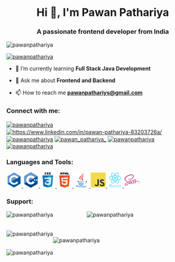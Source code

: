 <h1 align="center">Hi 👋, I'm Pawan Pathariya</h1>
<h3 align="center">A passionate frontend developer from India</h3>

<p align="left"> <img src="https://komarev.com/ghpvc/?username=pawanpathariya&label=Profile%20views&color=0e75b6&style=flat" alt="pawanpathariya" /> </p>

<p align="left"> <a href="https://github.com/ryo-ma/github-profile-trophy"><img src="https://github-profile-trophy.vercel.app/?username=pawanpathariya" alt="pawanpathariya" /></a> </p>

- 🌱 I’m currently learning **Full Stack Java Development**

- 💬 Ask me about **Frontend and Backend**

- 📫 How to reach me **pawanpathariys@gmail.com**

<h3 align="left">Connect with me:</h3>
<p align="left">
<a href="https://twitter.com/pawanpathariya" target="blank"><img align="center" src="https://raw.githubusercontent.com/rahuldkjain/github-profile-readme-generator/master/src/images/icons/Social/twitter.svg" alt="pawanpathariya" height="30" width="40" /></a>
<a href="https://linkedin.com/in/https://www.linkedin.com/in/pawan-pathariya-83203726a/" target="blank"><img align="center" src="https://raw.githubusercontent.com/rahuldkjain/github-profile-readme-generator/master/src/images/icons/Social/linked-in-alt.svg" alt="https://www.linkedin.com/in/pawan-pathariya-83203726a/" height="30" width="40" /></a>
<a href="https://fb.com/pawanpathariya" target="blank"><img align="center" src="https://raw.githubusercontent.com/rahuldkjain/github-profile-readme-generator/master/src/images/icons/Social/facebook.svg" alt="pawanpathariya" height="30" width="40" /></a>
<a href="https://instagram.com/pawan_pathariya_" target="blank"><img align="center" src="https://raw.githubusercontent.com/rahuldkjain/github-profile-readme-generator/master/src/images/icons/Social/instagram.svg" alt="pawan_pathariya_" height="30" width="40" /></a>
<a href="https://www.leetcode.com/pawanpathariya" target="blank"><img align="center" src="https://raw.githubusercontent.com/rahuldkjain/github-profile-readme-generator/master/src/images/icons/Social/leet-code.svg" alt="pawanpathariya" height="30" width="40" /></a>
<a href="https://www.hackerearth.com/pawanpathariya" target="blank"><img align="center" src="https://raw.githubusercontent.com/rahuldkjain/github-profile-readme-generator/master/src/images/icons/Social/hackerearth.svg" alt="pawanpathariya" height="30" width="40" /></a>
</p>

<h3 align="left">Languages and Tools:</h3>
<p align="left"> <a href="https://www.cprogramming.com/" target="_blank" rel="noreferrer"> <img src="https://raw.githubusercontent.com/devicons/devicon/master/icons/c/c-original.svg" alt="c" width="40" height="40"/> </a> <a href="https://www.w3schools.com/cpp/" target="_blank" rel="noreferrer"> <img src="https://raw.githubusercontent.com/devicons/devicon/master/icons/cplusplus/cplusplus-original.svg" alt="cplusplus" width="40" height="40"/> </a> <a href="https://www.w3schools.com/css/" target="_blank" rel="noreferrer"> <img src="https://raw.githubusercontent.com/devicons/devicon/master/icons/css3/css3-original-wordmark.svg" alt="css3" width="40" height="40"/> </a> <a href="https://www.w3.org/html/" target="_blank" rel="noreferrer"> <img src="https://raw.githubusercontent.com/devicons/devicon/master/icons/html5/html5-original-wordmark.svg" alt="html5" width="40" height="40"/> </a> <a href="https://www.java.com" target="_blank" rel="noreferrer"> <img src="https://raw.githubusercontent.com/devicons/devicon/master/icons/java/java-original.svg" alt="java" width="40" height="40"/> </a> <a href="https://developer.mozilla.org/en-US/docs/Web/JavaScript" target="_blank" rel="noreferrer"> <img src="https://raw.githubusercontent.com/devicons/devicon/master/icons/javascript/javascript-original.svg" alt="javascript" width="40" height="40"/> </a> <a href="https://reactjs.org/" target="_blank" rel="noreferrer"> <img src="https://raw.githubusercontent.com/devicons/devicon/master/icons/react/react-original-wordmark.svg" alt="react" width="40" height="40"/> </a> <a href="https://sass-lang.com" target="_blank" rel="noreferrer"> <img src="https://raw.githubusercontent.com/devicons/devicon/master/icons/sass/sass-original.svg" alt="sass" width="40" height="40"/> </a> </p>

<h3 align="left">Support:</h3>
<p><a href="https://www.buymeacoffee.com/pawanpathariya"> <img align="left" src="https://cdn.buymeacoffee.com/buttons/v2/default-yellow.png" height="50" width="210" alt="pawanpathariya" /></a><a href="https://ko-fi.com/pawanpathariya"> <img align="left" src="https://cdn.ko-fi.com/cdn/kofi3.png?v=3" height="50" width="210" alt="pawanpathariya" /></a></p><br><br>

<p><img align="left" src="https://github-readme-stats.vercel.app/api/top-langs?username=pawanpathariya&show_icons=true&locale=en&layout=compact" alt="pawanpathariya" /></p>

<p>&nbsp;<img align="center" src="https://github-readme-stats.vercel.app/api?username=pawanpathariya&show_icons=true&locale=en" alt="pawanpathariya" /></p>

<p><img align="center" src="https://github-readme-streak-stats.herokuapp.com/?user=pawanpathariya&" alt="pawanpathariya" /></p>
